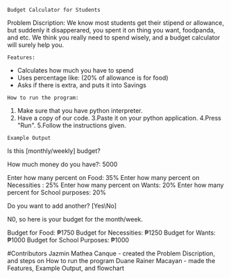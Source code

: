 ```Budget Calculator for Students```

Problem Discription: We know most students get their stipend or allowance, but suddenly it disapperared, you spent it on thing you want, foodpanda, and etc. We think you really need to spend wisely, and a budget calculator will surely help you.

```Features:```
- Calculates how much you have to spend
- Uses percentage like: (20% of allowance is for food)
- Asks if there is extra, and puts it into Savings

```How to run the program:```
1. Make sure that you have python interpreter.
2. Have a copy of our code.
3.Paste it on your python application.
4.Press "Run".
5.Follow the instructions given.

```Example Output```

Is this [monthly/weekly] budget?

How much money do you have?: 5000

Enter how many percent on Food: 35%
Enter how many percent on Necessities : 25%
Enter how many percent on Wants: 20%
Enter how many percent for School purposes: 20%

Do you want to add another? [Yes\No]

N0, so here is your budget for the month/week.

Budget for Food: ₱1750
Budget for Necessities: ₱1250
Budget for Wants: ₱1000
Budget for School Purposes: ₱1000

#Contributors
Jazmin Mathea Canque - created the Problem Discription, and steps on How to run the program
Duane Rainer Macayan - made the Features, Example Output, and flowchart 


